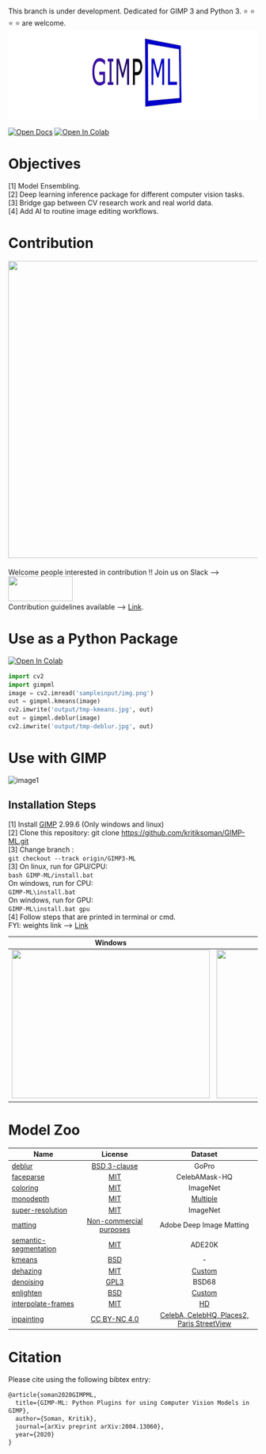 This branch is under development. Dedicated for GIMP 3 and Python 3. :star: :star: :star: :star: are welcome. <br>
<img src="https://github.com/kritiksoman/tmp/blob/master/cover.png" width="1280" height="180"> <br>

[![Open Docs](https://img.shields.io/badge/VIEW-DOCS-green)](https://kritiksoman.github.io/GIMP-ML-Docs/) [![Open In Colab](https://colab.research.google.com/assets/colab-badge.svg)](https://colab.research.google.com/github/kritiksoman/GIMP-ML/blob/GIMP3-ML/testscases/Demo%20Notebook.ipynb)


# Objectives
[1] Model Ensembling. <br>
[2] Deep learning inference package for different computer vision tasks. <br>
[3] Bridge gap between CV research work and real world data. <br>
[4] Add AI to routine image editing workflows. <br>

# Contribution 
[<img src="http://img.youtube.com/vi/vFFNp0xhEiU/0.jpg" width="800" height="600">](http://www.youtube.com/watch?v=vFFNp0xhEiU)<br> <br>
Welcome people interested in contribution !! 
Join us on Slack --> [<img src="https://woocommerce.com/wp-content/uploads/2015/02/Slack_RGB.png" width="130" height="50">](https://join.slack.com/t/gimp-mlworkspace/shared_invite/zt-rbaxvztx-GRvj941idw3sQ0trS686YA)<br>
Contribution guidelines available --> [Link](https://github.com/kritiksoman/GIMP-ML/blob/GIMP3-ML/CONTRIBUTION.md).<br>

# Use as a Python Package
[![Open In Colab](https://colab.research.google.com/assets/colab-badge.svg)](https://colab.research.google.com/github/kritiksoman/GIMP-ML/blob/GIMP3-ML/testscases/Demo%20Notebook.ipynb)
```Python
import cv2
import gimpml
image = cv2.imread('sampleinput/img.png')
out = gimpml.kmeans(image)
cv2.imwrite('output/tmp-kmeans.jpg', out)
out = gimpml.deblur(image)
cv2.imwrite('output/tmp-deblur.jpg', out)
```

# Use with GIMP
![image1](https://github.com/kritiksoman/GIMP-ML/blob/GIMP3-ML/screenshot.png)

## Installation Steps
[1] Install [GIMP](https://www.gimp.org/downloads/devel/) 2.99.6  (Only windows and linux) <br>
[2] Clone this repository: git clone https://github.com/kritiksoman/GIMP-ML.git <br>
[3] Change branch : <br>
```git checkout --track origin/GIMP3-ML``` <br>
[3] On linux, run for GPU/CPU: <br>
```bash GIMP-ML/install.bat```<br>
On windows, run for CPU: <br>
```GIMP-ML\install.bat```<br>
On windows, run for GPU: <br>
```GIMP-ML\install.bat gpu```<br>
[4] Follow steps that are printed in terminal or cmd. <br>
FYI: weights link --> [Link](https://drive.google.com/drive/folders/10IiBO4fuMiGQ-spBStnObbk9R-pGp6u8?usp=sharing)


| Windows | Linux |
| ------------- |:-------------:| 
|[<img src="http://img.youtube.com/vi/Rc88_qHSEjc/0.jpg" width="400" height="300">](http://www.youtube.com/watch?v=Rc88_qHSEjc)| [<img src="http://img.youtube.com/vi/MUdUzxYDwaU/0.jpg" width="400" height="300">](http://www.youtube.com/watch?v=MUdUzxYDwaU) |



# Model Zoo
| Name | License | Dataset |
| ------------- |:-------------:| :-------------:| 
| [deblur](https://github.com/kritiksoman/GIMP-ML/wiki/User-Manual#de-blur) | [BSD 3-clause](https://github.com/VITA-Group/DeblurGANv2/blob/master/LICENSE) | GoPro |
| [faceparse](https://github.com/kritiksoman/GIMP-ML/wiki/User-Manual#face-parsing) | [MIT](https://github.com/zllrunning/face-parsing.PyTorch/blob/master/LICENSE) | CelebAMask-HQ |
| [coloring](https://github.com/kritiksoman/GIMP-ML/wiki/User-Manual#deep-image-coloring) | [MIT](https://github.com/junyanz/interactive-deep-colorization/blob/master/LICENSE) | ImageNet |
| [monodepth](https://github.com/kritiksoman/GIMP-ML/wiki/User-Manual#monodepth) | [MIT](https://github.com/intel-isl/DPT/blob/main/LICENSE) | [Multiple](https://arxiv.org/pdf/1907.01341v3.pdf) |
| [super-resolution](https://github.com/kritiksoman/GIMP-ML/wiki/User-Manual#image-super-resolution) | [MIT](https://github.com/twtygqyy/pytorch-SRResNet/blob/master/LICENSE) | ImageNet |
| [matting](https://github.com/kritiksoman/GIMP-ML/wiki/User-Manual#deep-image-matting) | [Non-commercial purposes](https://github.com/poppinace/indexnet_matting/blob/master/Adobe%20Deep%20Image%20Mattng%20Dataset%20License%20Agreement.pdf) | Adobe Deep Image Matting |
| [semantic-segmentation](https://github.com/kritiksoman/GIMP-ML/wiki/User-Manual#semantic-segmentation) | [MIT](https://github.com/intel-isl/DPT/blob/main/LICENSE) | ADE20K |
| [kmeans](https://github.com/kritiksoman/GIMP-ML/wiki/User-Manual#k-means-clustering) | [BSD](https://github.com/scipy/scipy/blob/master/LICENSE.txt) | - |
| [dehazing](https://github.com/kritiksoman/GIMP-ML/wiki/User-Manual#de-haze) | [MIT](https://github.com/MayankSingal/PyTorch-Image-Dehazing/blob/master/LICENSE) | [Custom](https://sites.google.com/site/boyilics/website-builder/project-page) |
| [denoising](https://github.com/kritiksoman/GIMP-ML/wiki/User-Manual#de-noise) | [GPL3](https://github.com/SaoYan/DnCNN-PyTorch/blob/master/LICENSE) | BSD68 |
| [enlighten](https://github.com/kritiksoman/GIMP-ML/wiki/User-Manual#enlightening) | [BSD](https://github.com/VITA-Group/EnlightenGAN/blob/master/License) | [Custom](https://arxiv.org/pdf/1906.06972.pdf) |
| [interpolate-frames](https://github.com/kritiksoman/GIMP-ML/wiki/User-Manual#interpolate-frames) | [MIT](https://github.com/hzwer/arXiv2020-RIFE/blob/main/LICENSE) | [HD](https://arxiv.org/pdf/2011.06294.pdf) |
| [inpainting](https://github.com/kritiksoman/GIMP-ML/wiki/User-Manual#in-painting) | [CC BY-NC 4.0](https://github.com/knazeri/edge-connect/blob/master/LICENSE.md) | [CelebA, CelebHQ, Places2, Paris StreetView](https://openaccess.thecvf.com/content_ICCVW_2019/papers/AIM/Nazeri_EdgeConnect_Structure_Guided_Image_Inpainting_using_Edge_Prediction_ICCVW_2019_paper.pdf) |


# Citation
Please cite using the following bibtex entry:

```
@article{soman2020GIMPML,
  title={GIMP-ML: Python Plugins for using Computer Vision Models in GIMP},
  author={Soman, Kritik},
  journal={arXiv preprint arXiv:2004.13060},
  year={2020}
}
```
